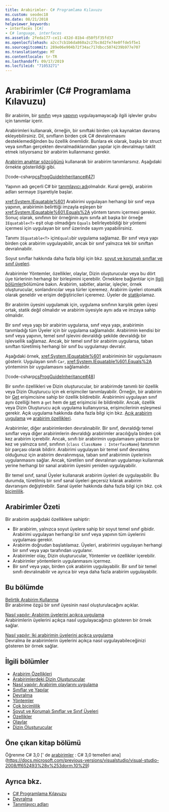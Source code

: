 ```yaml
---
title: Arabirimler- C# Programlama Kılavuzu
ms.custom: seodec18
ms.date: 08/21/2018
helpviewer_keywords:
- interfaces [C#]
- C# language, interfaces
ms.assetid: 2feda177-ce11-432d-81b4-d50f5f35fd37
ms.openlocfilehash: a2cc7cb1b6da860a2c27bc8d2fe74e0ffde5f5e1
ms.sourcegitcommit: 289e06e904b72f34ac717dbcc5074239b977e707
ms.translationtype: MT
ms.contentlocale: tr-TR
ms.lasthandoff: 09/17/2019
ms.locfileid: "71053271"
---
```

# <a name="interfaces-c-programming-guide"></a>Arabirimler (C# Programlama Kılavuzu)

Bir arabirim, bir [sınıfın](../../language-reference/keywords/class.md) veya [yapının](../../language-reference/keywords/struct.md) uygulayamayacağı ilgili işlevler grubu için tanımlar içerir.
  
Arabirimleri kullanarak, örneğin, bir sınıftaki birden çok kaynaktan davranış ekleyebilirsiniz. Dil, sınıfların birden çok C# devralınmasını desteklemediğinden bu özellik önemlidir. Bunlara ek olarak, başka bir struct veya sınıftan gerçekten devralmadıklarından yapılar için devralmayı taklit etmek istiyorsanız bir arabirim kullanmanız gerekir.  
  
[Arabirim anahtar sözcüğünü](../../language-reference/keywords/interface.md) kullanarak bir arabirim tanımlarsınız. Aşağıdaki örnekte gösterildiği gibi.  
  
 [!code-csharp[csProgGuideInheritance#47](~/samples/snippets/csharp/VS_Snippets_VBCSharp/csProgGuideInheritance/CS/Inheritance.cs#47)]  

Yapının adı geçerli C# bir [tanımlayıcı adı](../inside-a-program/identifier-names.md)olmalıdır. Kural gereği, arabirim adları sermaye `I`işaretiyle başlar.

<xref:System.IEquatable%601> Arabirimi uygulayan herhangi bir sınıf veya yapının, arabirimin belirttiği imzayla eşleşen bir <xref:System.IEquatable%601.Equals%2A> yöntem tanımı içermesi gerekir. Sonuç olarak, sınıfının bir örneğinin aynı sınıfa ait başka bir örneğe `IEquatable<T>` eşit olup olmadığını `Equals` belirleyebildiği bir yöntemi içermesi için uygulayan bir sınıf üzerinde sayım yapabilirsiniz.  
  
Tanımı `IEquatable<T>` için`Equals`bir uygulama sağlamaz. Bir sınıf veya yapı birden çok arabirim uygulayabilir, ancak bir sınıf yalnızca tek bir sınıftan devralınabilir.
  
Soyut sınıflar hakkında daha fazla bilgi için bkz. [soyut ve korumalı sınıflar ve sınıf üyeleri](../classes-and-structs/abstract-and-sealed-classes-and-class-members.md).  
  
Arabirimler Yöntemler, özellikler, olaylar, Dizin oluşturucular veya bu dört üye türlerinin herhangi bir birleşimini içerebilir. Örneklere bağlantılar için [Ilgili bölümler](./index.md#BKMK_RelatedSections)bölümüne bakın. Arabirim, sabitler, alanlar, işleçler, örnek oluşturucular, sonlandırıcılar veya türler içeremez. Arabirim üyeleri otomatik olarak geneldir ve erişim değiştiricileri içeremez. Üyeler de [statik](../../language-reference/keywords/static.md)olamaz.  
  
Bir arabirim üyesini uygulamak için, uygulama sınıfının karşılık gelen üyesi ortak, statik değil olmalıdır ve arabirim üyesiyle aynı ada ve imzaya sahip olmalıdır.  
  
Bir sınıf veya yapı bir arabirim uygularsa, sınıf veya yapı, arabirimin tanımladığı tüm Üyeler için bir uygulama sağlamalıdır. Arabirimin kendisi bir sınıf veya yapının, temel sınıf işlevini devraldığı şekilde devraldığı bir işlevsellik sağlamaz. Ancak, bir temel sınıf bir arabirim uygularsa, taban sınıftan türetilmiş herhangi bir sınıf bu uygulamayı devralır.  
  
Aşağıdaki örnek, <xref:System.IEquatable%601> arabiriminin bir uygulamasını gösterir. Uygulayan sınıfı `Car`, <xref:System.IEquatable%601.Equals%2A> yönteminin bir uygulamasını sağlamalıdır.  
  
 [!code-csharp[csProgGuideInheritance#48](~/samples/snippets/csharp/VS_Snippets_VBCSharp/csProgGuideInheritance/CS/Inheritance.cs#48)]  
  
Bir sınıfın özellikleri ve Dizin oluşturucular, bir arabirimde tanımlı bir özellik veya Dizin Oluşturucu için ek erişimciler tanımlayabilir. Örneğin, bir arabirim bir [Get](../../language-reference/keywords/get.md) erişimcisine sahip bir özellik bildirebilir. Arabirimini uygulayan sınıf aynı özelliği hem a `get` hem de [set](../../language-reference/keywords/set.md) erişimcisi ile bildirebilir. Ancak, özellik veya Dizin Oluşturucu açık uygulama kullanıyorsa, erişimcilerinin eşleşmesi gerekir. Açık uygulama hakkında daha fazla bilgi için bkz. [Açık arabirim uygulama](explicit-interface-implementation.md) ve [arabirim özellikleri](../classes-and-structs/interface-properties.md).  

Arabirimler, diğer arabirimlerden devralınabilir. Bir sınıf, devraldığı temel sınıflar veya diğer arabirimlerin devraldığı arabirimler aracılığıyla birden çok kez arabirim içerebilir. Ancak, sınıfı bir arabirimin uygulamasını yalnızca bir kez ve yalnızca sınıf, sınıfının (`class ClassName : InterfaceName`) tanımının bir parçası olarak bildirir. Arabirimi uygulayan bir temel sınıf devralmış olduğunuz için arabirim devralınmışsa, taban sınıf arabirimin üyelerinin uygulanmasını sağlar. Ancak, türetilen sınıf devralınan uygulamayı kullanmak yerine herhangi bir sanal arabirim üyesini yeniden uygulayabilir.  
  
Bir temel sınıf, sanal Üyeler kullanarak arabirim üyeleri de uygulayabilir. Bu durumda, türetilmiş bir sınıf sanal üyeleri geçersiz kılarak arabirim davranışını değiştirebilir. Sanal üyeler hakkında daha fazla bilgi için bkz. çok [biçimlilik](../classes-and-structs/polymorphism.md).  
  
## <a name="interfaces-summary"></a>Arabirimler Özeti

Bir arabirim aşağıdaki özelliklere sahiptir:  

- Bir arabirim, yalnızca soyut üyelere sahip bir soyut temel sınıf gibidir. Arabirimi uygulayan herhangi bir sınıf veya yapının tüm üyelerini uygulaması gerekir.
- Arabirim doğrudan başlatılamaz. Üyeleri, arabirimini uygulayan herhangi bir sınıf veya yapı tarafından uygulanır.
- Arabirimler olay, Dizin oluşturucular, Yöntemler ve özellikler içerebilir.
- Arabirimler yöntemlerin uygulanmasını içermez.
- Bir sınıf veya yapı, birden çok arabirim uygulayabilir. Bir sınıf bir temel sınıfı devralınabilir ve ayrıca bir veya daha fazla arabirim uygulayabilir.

## <a name="in-this-section"></a>Bu bölümde

[Belirtik Arabirim Kullanma](explicit-interface-implementation.md)  
 Bir arabirime özgü bir sınıf üyesinin nasıl oluşturulacağını açıklar.  
  
 [Nasıl yapılır: Arabirim üyelerini açıkça uygulama](how-to-explicitly-implement-interface-members.md)  
 Arabirimlerin üyelerini açıkça nasıl uygulayacağınızı gösteren bir örnek sağlar.  
  
 [Nasıl yapılır: Iki arabirimin üyelerini açıkça uygulama](how-to-explicitly-implement-members-of-two-interfaces.md)  
 Devralma ile arabirimlerin üyelerini açıkça nasıl uygulayabileceğinizi gösteren bir örnek sağlar.  
  
## <a name="BKMK_RelatedSections"></a>İlgili bölümler

- [Arabirim Özellikleri](../classes-and-structs/interface-properties.md)  
- [Arabirimlerdeki Dizin Oluşturucular](../indexers/indexers-in-interfaces.md)  
- [Nasıl yapılır:  Arabirim olaylarını uygulama](../events/how-to-implement-interface-events.md)  
- [Sınıflar ve Yapılar](../classes-and-structs/index.md)  
- [Devralma](../classes-and-structs/inheritance.md)  
- [Yöntemler](../classes-and-structs/methods.md)  
- [Çok biçimlilik](../classes-and-structs/polymorphism.md)  
- [Soyut ve Korumalı Sınıflar ve Sınıf Üyeleri](../classes-and-structs/abstract-and-sealed-classes-and-class-members.md)  
- [Özellikler](../classes-and-structs/properties.md)  
- [Olaylar](../events/index.md)  
- [Dizin Oluşturucular](../indexers/index.md)  
  
## <a name="featured-book-chapter"></a>Öne çıkan kitap bölümü

Öğrenme C# 3,0 [' de [arabirimler](https://docs.microsoft.com/previous-versions/visualstudio/visual-studio-2008/ff652489%28v%3Dorm.10%29) : C# 3,0 temelleri ana](https://docs.microsoft.com/previous-versions/visualstudio/visual-studio-2008/ff652493%28v%253dorm.10%29)

## <a name="see-also"></a>Ayrıca bkz.

- [C# Programlama Kılavuzu](../index.md)
- [Devralma](../classes-and-structs/inheritance.md)
- [Tanımlayıcı adları](../inside-a-program/identifier-names.md)
